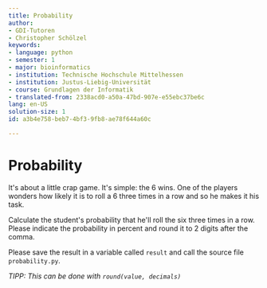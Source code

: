 ```yaml
---
title: Probability
author:
- GDI-Tutoren
- Christopher Schölzel
keywords:
- language: python
- semester: 1
- major: bioinformatics
- institution: Technische Hochschule Mittelhessen
- institution: Justus-Liebig-Universität
- course: Grundlagen der Informatik
- translated-from: 2338acd0-a50a-47bd-907e-e55ebc37be6c
lang: en-US
solution-size: 1
id: a3b4e758-beb7-4bf3-9fb8-ae78f644a60c

---
```

# Probability

It's about a little crap game.
It's simple: the 6 wins.
One of the players wonders how likely it is to roll a 6 three times in a row and so he makes it his task.

Calculate the student's probability that he'll roll the six three times in a row.
Please indicate the probability in percent and round it to 2 digits after the comma.

Please save the result in a variable called `result` and call the source file `probability.py`.

*TIPP: This can be done with `round(value, decimals)`*